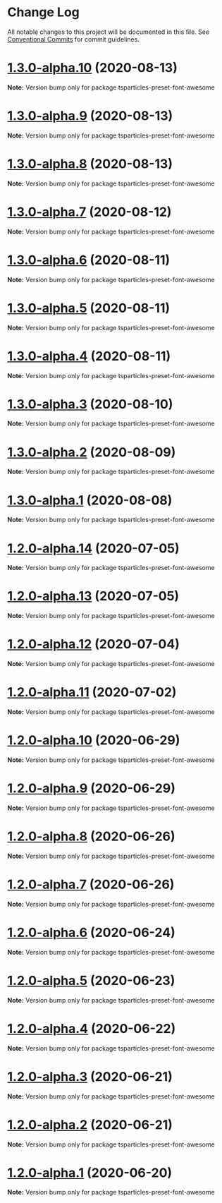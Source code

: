 # Change Log

All notable changes to this project will be documented in this file.
See [Conventional Commits](https://conventionalcommits.org) for commit guidelines.

# [1.3.0-alpha.10](https://github.com/matteobruni/tsparticles/compare/tsparticles-preset-font-awesome@1.3.0-alpha.9...tsparticles-preset-font-awesome@1.3.0-alpha.10) (2020-08-13)

**Note:** Version bump only for package tsparticles-preset-font-awesome





# [1.3.0-alpha.9](https://github.com/matteobruni/tsparticles/compare/tsparticles-preset-font-awesome@1.3.0-alpha.8...tsparticles-preset-font-awesome@1.3.0-alpha.9) (2020-08-13)

**Note:** Version bump only for package tsparticles-preset-font-awesome





# [1.3.0-alpha.8](https://github.com/matteobruni/tsparticles/compare/tsparticles-preset-font-awesome@1.3.0-alpha.7...tsparticles-preset-font-awesome@1.3.0-alpha.8) (2020-08-13)

**Note:** Version bump only for package tsparticles-preset-font-awesome





# [1.3.0-alpha.7](https://github.com/matteobruni/tsparticles/compare/tsparticles-preset-font-awesome@1.3.0-alpha.6...tsparticles-preset-font-awesome@1.3.0-alpha.7) (2020-08-12)

**Note:** Version bump only for package tsparticles-preset-font-awesome





# [1.3.0-alpha.6](https://github.com/matteobruni/tsparticles/compare/tsparticles-preset-font-awesome@1.3.0-alpha.5...tsparticles-preset-font-awesome@1.3.0-alpha.6) (2020-08-11)

**Note:** Version bump only for package tsparticles-preset-font-awesome





# [1.3.0-alpha.5](https://github.com/matteobruni/tsparticles/compare/tsparticles-preset-font-awesome@1.3.0-alpha.4...tsparticles-preset-font-awesome@1.3.0-alpha.5) (2020-08-11)

**Note:** Version bump only for package tsparticles-preset-font-awesome





# [1.3.0-alpha.4](https://github.com/matteobruni/tsparticles/compare/tsparticles-preset-font-awesome@1.3.0-alpha.3...tsparticles-preset-font-awesome@1.3.0-alpha.4) (2020-08-11)

**Note:** Version bump only for package tsparticles-preset-font-awesome





# [1.3.0-alpha.3](https://github.com/matteobruni/tsparticles/compare/tsparticles-preset-font-awesome@1.3.0-alpha.2...tsparticles-preset-font-awesome@1.3.0-alpha.3) (2020-08-10)

**Note:** Version bump only for package tsparticles-preset-font-awesome





# [1.3.0-alpha.2](https://github.com/matteobruni/tsparticles/compare/tsparticles-preset-font-awesome@1.3.0-alpha.1...tsparticles-preset-font-awesome@1.3.0-alpha.2) (2020-08-09)

**Note:** Version bump only for package tsparticles-preset-font-awesome





# [1.3.0-alpha.1](https://github.com/matteobruni/tsparticles/compare/tsparticles-preset-font-awesome@1.2.7...tsparticles-preset-font-awesome@1.3.0-alpha.1) (2020-08-08)

**Note:** Version bump only for package tsparticles-preset-font-awesome





# [1.2.0-alpha.14](https://github.com/matteobruni/tsparticles/compare/tsparticles-preset-font-awesome@1.2.0-alpha.13...tsparticles-preset-font-awesome@1.2.0-alpha.14) (2020-07-05)

**Note:** Version bump only for package tsparticles-preset-font-awesome





# [1.2.0-alpha.13](https://github.com/matteobruni/tsparticles/compare/tsparticles-preset-font-awesome@1.2.0-alpha.12...tsparticles-preset-font-awesome@1.2.0-alpha.13) (2020-07-05)

**Note:** Version bump only for package tsparticles-preset-font-awesome





# [1.2.0-alpha.12](https://github.com/matteobruni/tsparticles/compare/tsparticles-preset-font-awesome@1.2.0-alpha.11...tsparticles-preset-font-awesome@1.2.0-alpha.12) (2020-07-04)

**Note:** Version bump only for package tsparticles-preset-font-awesome





# [1.2.0-alpha.11](https://github.com/matteobruni/tsparticles/compare/tsparticles-preset-font-awesome@1.1.2...tsparticles-preset-font-awesome@1.2.0-alpha.11) (2020-07-02)

**Note:** Version bump only for package tsparticles-preset-font-awesome





# [1.2.0-alpha.10](https://github.com/matteobruni/tsparticles/compare/tsparticles-preset-font-awesome@1.2.0-alpha.9...tsparticles-preset-font-awesome@1.2.0-alpha.10) (2020-06-29)

**Note:** Version bump only for package tsparticles-preset-font-awesome





# [1.2.0-alpha.9](https://github.com/matteobruni/tsparticles/compare/tsparticles-preset-font-awesome@1.2.0-alpha.8...tsparticles-preset-font-awesome@1.2.0-alpha.9) (2020-06-29)

**Note:** Version bump only for package tsparticles-preset-font-awesome





# [1.2.0-alpha.8](https://github.com/matteobruni/tsparticles/compare/tsparticles-preset-font-awesome@1.2.0-alpha.7...tsparticles-preset-font-awesome@1.2.0-alpha.8) (2020-06-26)

**Note:** Version bump only for package tsparticles-preset-font-awesome





# [1.2.0-alpha.7](https://github.com/matteobruni/tsparticles/compare/tsparticles-preset-font-awesome@1.2.0-alpha.6...tsparticles-preset-font-awesome@1.2.0-alpha.7) (2020-06-26)

**Note:** Version bump only for package tsparticles-preset-font-awesome





# [1.2.0-alpha.6](https://github.com/matteobruni/tsparticles/compare/tsparticles-preset-font-awesome@1.2.0-alpha.5...tsparticles-preset-font-awesome@1.2.0-alpha.6) (2020-06-24)

**Note:** Version bump only for package tsparticles-preset-font-awesome





# [1.2.0-alpha.5](https://github.com/matteobruni/tsparticles/compare/tsparticles-preset-font-awesome@1.1.1...tsparticles-preset-font-awesome@1.2.0-alpha.5) (2020-06-23)

**Note:** Version bump only for package tsparticles-preset-font-awesome





# [1.2.0-alpha.4](https://github.com/matteobruni/tsparticles/compare/tsparticles-preset-font-awesome@1.1.0...tsparticles-preset-font-awesome@1.2.0-alpha.4) (2020-06-22)

**Note:** Version bump only for package tsparticles-preset-font-awesome





# [1.2.0-alpha.3](https://github.com/matteobruni/tsparticles/compare/tsparticles-preset-font-awesome@1.1.0...tsparticles-preset-font-awesome@1.2.0-alpha.3) (2020-06-21)

**Note:** Version bump only for package tsparticles-preset-font-awesome





# [1.2.0-alpha.2](https://github.com/matteobruni/tsparticles/compare/tsparticles-preset-font-awesome@1.1.0...tsparticles-preset-font-awesome@1.2.0-alpha.2) (2020-06-21)

**Note:** Version bump only for package tsparticles-preset-font-awesome





# [1.2.0-alpha.1](https://github.com/matteobruni/tsparticles/compare/tsparticles-preset-font-awesome@1.1.0...tsparticles-preset-font-awesome@1.2.0-alpha.1) (2020-06-20)

**Note:** Version bump only for package tsparticles-preset-font-awesome
